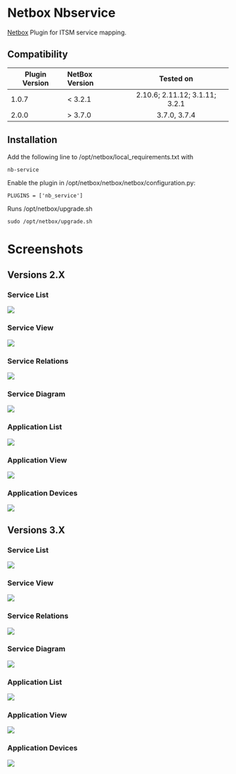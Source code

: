 # Netbox Nbservice
[Netbox](https://github.com/netbox-community/netbox) Plugin for ITSM service mapping.

## Compatibility


| Plugin Version | NetBox Version | Tested on                      |
| ------------- |:-------------| :-----:|
| 1.0.7          | < 3.2.1        | 2.10.6; 2.11.12; 3.1.11; 3.2.1 |
| 2.0.0          | > 3.7.0        | 3.7.0, 3.7.4                   |


## Installation

Add the following line to /opt/netbox/local_requirements.txt with
```
nb-service
```

Enable the plugin in /opt/netbox/netbox/netbox/configuration.py:
```
PLUGINS = ['nb_service']
```

Runs /opt/netbox/upgrade.sh

```
sudo /opt/netbox/upgrade.sh
```

# Screenshots

## Versions 2.X

### Service List

![](docs/2_x_SvList.png)

### Service View

![](docs/2_x_SvView.png)

### Service Relations

![](docs/2_x_SvRelation.png)

### Service Diagram

![](docs/2_x_SvDiagram.png)

### Application List

![](docs/2_x_AppList.png)

### Application View

![](docs/2_x_AppView.png)

### Application Devices

![](docs/2_x_AppDevices.png)

## Versions 3.X

### Service List

![](docs/3_x_SvList.png)

### Service View

![](docs/3_x_SvView.png)

### Service Relations

![](docs/3_x_SvRelation.png)

### Service Diagram

![](docs/3_x_SvDiagram.png)

### Application List

![](docs/3_x_AppList.png)

### Application View

![](docs/3_x_AppView.png)

### Application Devices

![](docs/3_x_AppDevices.png)
